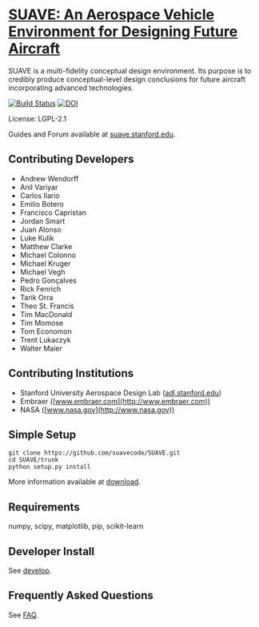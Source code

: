 
[SUAVE: An Aerospace Vehicle Environment for Designing Future Aircraft](http://suave.stanford.edu)
=======


SUAVE is a multi-fidelity conceptual design environment.
Its purpose is to credibly produce conceptual-level design conclusions
for future aircraft incorporating advanced technologies.

[![Build Status](https://travis-ci.org/suavecode/SUAVE.svg?branch=master)](https://travis-ci.org/suavecode/SUAVE)
[![DOI](https://zenodo.org/badge/DOI/10.5281/zenodo.2564444.svg)](https://doi.org/10.5281/zenodo.2564444)

License: LGPL-2.1

Guides and Forum available at [suave.stanford.edu](http://suave.stanford.edu).


Contributing Developers
-----------------------
* Andrew Wendorff
* Anil Variyar
* Carlos Ilario
* Emilio Botero
* Francisco Capristan
* Jordan Smart
* Juan Alonso
* Luke Kulik
* Matthew Clarke
* Michael Colonno
* Michael Kruger
* Michael Vegh
* Pedro Gonçalves
* Rick Fenrich
* Tarik Orra
* Theo St. Francis
* Tim MacDonald
* Tim Momose
* Tom Economon
* Trent Lukaczyk
* Walter Maier

Contributing Institutions
-------------------------
* Stanford University Aerospace Design Lab ([adl.stanford.edu](http://adl.stanford.edu))
* Embraer ([www.embraer.com](http://www.embraer.com))
* NASA ([www.nasa.gov](http://www.nasa.gov))

Simple Setup
------------

```
git clone https://github.com/suavecode/SUAVE.git
cd SUAVE/trunk
python setup.py install
```

More information available at [download](http://suave.stanford.edu/download/).


Requirements
------------

numpy, scipy, matplotlib, pip, scikit-learn


Developer Install
-----------------

See [develop](http://suave.stanford.edu/develop/).

Frequently Asked Questions
-----------------

See [FAQ](http://suave.stanford.edu/faq.html).
